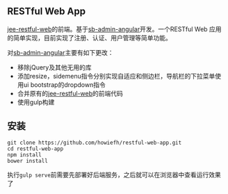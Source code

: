 ## RESTful Web App

[jee-restful-web]的前端。基于[sb-admin-angular]开发。一个RESTful Web 应用的简单实现，目前实现了注册、认证、用户管理等简单功能。

对[sb-admin-angular]主要有如下更改：

* 移除jQuery及其他无用的库
* 添加resize，sidemenu指令分别实现自适应和侧边栏，导航栏的下拉菜单使用ui bootstrap的dropdown指令
* 合并原有的[jee-restful-web]的前端代码
* 使用gulp构建

## 安装

```
git clone https://github.com/howiefh/restful-web-app.git
cd restful-web-app
npm install
bower install
```

执行`gulp serve`前需要先部署好后端服务，之后就可以在浏览器中查看运行效果了

[jee-restful-web]: https://github.com/howiefh/jee-restful-web
[sb-admin-angular]: https://github.com/start-angular/sb-admin-angular
